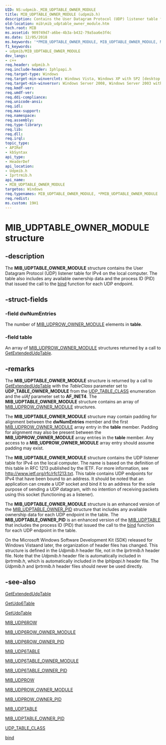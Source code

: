 ```yaml
---
UID: NS:udpmib._MIB_UDPTABLE_OWNER_MODULE
title: MIB_UDPTABLE_OWNER_MODULE (udpmib.h)
description: Contains the User Datagram Protocol (UDP) listener table for IPv4 on the local computer. The table also includes any available ownership data and the process ID (PID) that issued the call to the bind function for each UDP endpoint.
old-location: mib\mib_udptable_owner_module.htm
tech.root: MIB
ms.assetid: 909749d7-a6be-4b3a-b432-79a5aa6e3f4c
ms.date: 12/05/2018
ms.keywords: '*PMIB_UDPTABLE_OWNER_MODULE, MIB_UDPTABLE_OWNER_MODULE, MIB_UDPTABLE_OWNER_MODULE structure [MIB], PMIB_UDPTABLE_OWNER_MODULE, PMIB_UDPTABLE_OWNER_MODULE structure pointer [MIB], iprtrmib/MIB_UDPTABLE_OWNER_MODULE, iprtrmib/PMIB_UDPTABLE_OWNER_MODULE, mib.mib_udptable_owner_module, udpmib/MIB_UDPTABLE_OWNER_MODULE, udpmib/PMIB_UDPTABLE_OWNER_MODULE'
f1_keywords:
- udpmib/MIB_UDPTABLE_OWNER_MODULE
dev_langs:
- c++
req.header: udpmib.h
req.include-header: Iphlpapi.h
req.target-type: Windows
req.target-min-winverclnt: Windows Vista, Windows XP with SP2 [desktop apps only]
req.target-min-winversvr: Windows Server 2008, Windows Server 2003 with SP1 [desktop apps only]
req.kmdf-ver: 
req.umdf-ver: 
req.ddi-compliance: 
req.unicode-ansi: 
req.idl: 
req.max-support: 
req.namespace: 
req.assembly: 
req.type-library: 
req.lib: 
req.dll: 
req.irql: 
topic_type:
- APIRef
- kbSyntax
api_type:
- HeaderDef
api_location:
- Udpmib.h
- Iprtrmib.h
api_name:
- MIB_UDPTABLE_OWNER_MODULE
targetos: Windows
req.typenames: MIB_UDPTABLE_OWNER_MODULE, *PMIB_UDPTABLE_OWNER_MODULE
req.redist: 
ms.custom: 19H1
---
```


# MIB_UDPTABLE_OWNER_MODULE structure


## -description


The <b>MIB_UDPTABLE_OWNER_MODULE</b> structure contains the User Datagram Protocol (UDP)  listener table for IPv4 on the local computer. The table also includes any available ownership data and the process ID (PID) that issued the call to the <a href="https://docs.microsoft.com/windows/desktop/api/winsock/nf-winsock-bind">bind</a> function for each UDP endpoint.


## -struct-fields




### -field dwNumEntries

The number of <a href="https://docs.microsoft.com/windows/desktop/api/udpmib/ns-udpmib-mib_udprow_owner_module">MIB_UDPROW_OWNER_MODULE</a> elements in <b>table</b>.


### -field table

An array of <a href="https://docs.microsoft.com/windows/desktop/api/udpmib/ns-udpmib-mib_udprow_owner_module">MIB_UDPROW_OWNER_MODULE</a> structures returned by a call to <a href="https://docs.microsoft.com/windows/desktop/api/iphlpapi/nf-iphlpapi-getextendedudptable">GetExtendedUdpTable</a>.


## -remarks



The <b>MIB_UDPTABLE_OWNER_MODULE</b> structure is  returned by a call to <a href="https://docs.microsoft.com/windows/desktop/api/iphlpapi/nf-iphlpapi-getextendedudptable">GetExtendedUdpTable</a> with the <i>TableClass</i> parameter set to <b>UDP_TABLE_OWNER_MODULE</b> from the <a href="https://docs.microsoft.com/windows/desktop/api/iprtrmib/ne-iprtrmib-udp_table_class">UDP_TABLE_CLASS</a> enumeration and the <i>ulAf</i> parameter set to <b>AF_INET4</b>. The <b>MIB_UDPTABLE_OWNER_MODULE</b> structure contains an array of <a href="https://docs.microsoft.com/windows/desktop/api/udpmib/ns-udpmib-mib_udprow_owner_module">MIB_UDPROW_OWNER_MODULE</a> structures.

The <b>MIB_UDPTABLE_OWNER_MODULE</b> structure may contain padding for alignment between the <b>dwNumEntries</b> member and the first <a href="https://docs.microsoft.com/windows/desktop/api/udpmib/ns-udpmib-mib_udprow_owner_module">MIB_UDPROW_OWNER_MODULE</a> array entry in the <b>table</b> member. Padding for alignment may also be present between the <b>MIB_UDPROW_OWNER_MODULE</b> array entries in the <b>table</b> member. Any access to a <b>MIB_UDPROW_OWNER_MODULE</b> array entry should assume  padding may exist. 



The <b>MIB_UDPTABLE_OWNER_MODULE</b> structure  contains the UDP listener table for IPv4 on the local computer. The name is based on the definition of this table in RFC 1213 published by the IETF. For more information, see 
<a href="https://go.microsoft.com/fwlink/p/?linkid=85984">http://www.ietf.org/rfc/rfc1213.txt</a>. This table contains UDP  endpoints for IPv4 that have been bound to an address. It should be noted that an application can create a UDP socket and bind it to an address for the sole purpose of sending a UDP datagram, with no intention of receiving packets using this socket (functioning as a listener).  

The <b>MIB_UDPTABLE_OWNER_MODULE</b> structure is an enhanced version of the  <a href="https://docs.microsoft.com/windows/desktop/api/udpmib/ns-udpmib-mib_udptable_owner_pid">MIB_UDPTABLE_OWNER_PID</a> structure that includes any available ownership data for each UDP endpoint in the table.  The <b>MIB_UDPTABLE_OWNER_PID</b> is an enhanced version of the <a href="https://docs.microsoft.com/windows/desktop/api/udpmib/ns-udpmib-mib_udptable">MIB_UDPTABLE</a> that includes the process ID (PID) that issued the call to the <a href="https://docs.microsoft.com/windows/desktop/api/winsock/nf-winsock-bind">bind</a> function for each UDP endpoint in the table.

On the Microsoft Windows Software Development Kit (SDK) released for Windows Vistaand later, the organization of header files has changed. This  structure is defined in the <i>Udpmib.h</i> header file, not in the <i>Iprtrmib.h</i> header file. Note that the <i>Udpmib.h</i> header file is automatically included in <i>Iprtrmib.h</i>, which is automatically included in the <i>Iphlpapi.h</i> header file. The  <i>Udpmib.h</i> and <i>Iprtrmib.h</i> header files should never be used directly.




## -see-also




<a href="https://docs.microsoft.com/windows/desktop/api/iphlpapi/nf-iphlpapi-getextendedudptable">GetExtendedUdpTable</a>



<a href="https://docs.microsoft.com/windows/desktop/api/iphlpapi/nf-iphlpapi-getudp6table">GetUdp6Table</a>



<a href="https://docs.microsoft.com/windows/desktop/api/iphlpapi/nf-iphlpapi-getudptable">GetUdpTable</a>



<a href="https://docs.microsoft.com/windows/desktop/api/udpmib/ns-udpmib-mib_udp6row">MIB_UDP6ROW</a>



<a href="https://docs.microsoft.com/windows/desktop/api/udpmib/ns-udpmib-mib_udp6row_owner_module">MIB_UDP6ROW_OWNER_MODULE</a>



<a href="https://docs.microsoft.com/windows/desktop/api/udpmib/ns-udpmib-mib_udp6row_owner_pid">MIB_UDP6ROW_OWNER_PID</a>



<a href="https://docs.microsoft.com/windows/desktop/api/udpmib/ns-udpmib-mib_udp6table">MIB_UDP6TABLE</a>



<a href="https://docs.microsoft.com/windows/desktop/api/udpmib/ns-udpmib-mib_udp6table_owner_module">MIB_UDP6TABLE_OWNER_MODULE</a>



<a href="https://docs.microsoft.com/windows/desktop/api/udpmib/ns-udpmib-mib_udp6table_owner_pid">MIB_UDP6TABLE_OWNER_PID</a>



<a href="https://docs.microsoft.com/windows/desktop/api/udpmib/ns-udpmib-mib_udprow">MIB_UDPROW</a>



<a href="https://docs.microsoft.com/windows/desktop/api/udpmib/ns-udpmib-mib_udprow_owner_module">MIB_UDPROW_OWNER_MODULE</a>



<a href="https://docs.microsoft.com/windows/desktop/api/udpmib/ns-udpmib-mib_udprow_owner_pid">MIB_UDPROW_OWNER_PID</a>



<a href="https://docs.microsoft.com/windows/desktop/api/udpmib/ns-udpmib-mib_udptable">MIB_UDPTABLE</a>



<a href="https://docs.microsoft.com/windows/desktop/api/udpmib/ns-udpmib-mib_udptable_owner_pid">MIB_UDPTABLE_OWNER_PID</a>



<a href="https://docs.microsoft.com/windows/desktop/api/iprtrmib/ne-iprtrmib-udp_table_class">UDP_TABLE_CLASS</a>



<a href="https://docs.microsoft.com/windows/desktop/api/winsock/nf-winsock-bind">bind</a>
 

 

